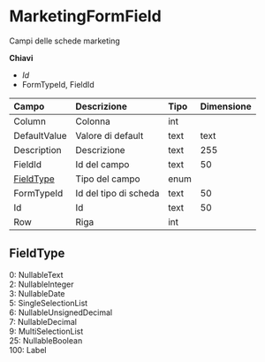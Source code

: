 # MarketingFormField

Campi delle schede marketing

  
 **Chiavi**

* _Id_
* FormTypeId, FieldId

| Campo | Descrizione | Tipo | Dimensione |
| :--- | :--- | :--- | :--- |
| Column | Colonna | int |  |
| DefaultValue | Valore di default | text | text |
| Description | Descrizione | text | 255 |
| FieldId | Id del campo | text | 50 |
| [FieldType](marketingformfield.md#fieldtype) | Tipo del campo | enum |  |
| FormTypeId | Id del tipo di scheda | text | 50 |
| Id | Id | text | 50 |
| Row | Riga | int |  |

## FieldType

0: NullableText  
2: NullableInteger  
3: NullableDate  
5: SingleSelectionList  
6: NullableUnsignedDecimal  
7: NullableDecimal  
9: MultiSelectionList  
25: NullableBoolean  
100: Label

